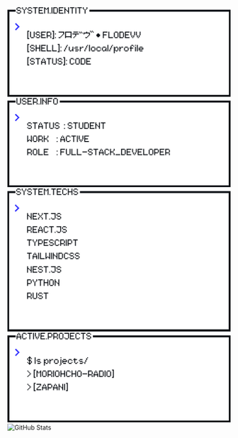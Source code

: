 <picture>
  <source media="(prefers-color-scheme: light)" srcset="image/light/identity.png">
  <source media="(prefers-color-scheme: dark)" srcset="image/dark/identity.png">
  <img alt="Identity" src="image/light/identity.png" width="600">
</picture>
<picture>
  <source media="(prefers-color-scheme: light)" srcset="image/light/user.png">
  <source media="(prefers-color-scheme: dark)" srcset="image/dark/user.png">
  <img alt="User" src="image/light/user.png" width="600">
</picture>

<picture>
  <source media="(prefers-color-scheme: light)" srcset="image/light/techs.png">
  <source media="(prefers-color-scheme: dark)" srcset="image/dark/techs.png">
  <img alt="Techs" src="image/light/techs.png" width="600">
</picture>
<picture>
  <source media="(prefers-color-scheme: light)" srcset="image/light/projects.png">
  <source media="(prefers-color-scheme: dark)" srcset="image/dark/projects.png">
  <img alt="Projects" src="image/light/projects.png" width="600">
</picture>

<picture>
  <source media="(prefers-color-scheme: light)" srcset="https://pixel-profile-ui.vercel.app/api/github-stats?username=FloDevv&include_all_commits=true&pixelate_avatar=true&background=linear-gradient%280deg%2C+%23ffffff+0%25%2C+%23ffffff+100%25%29&color=%23000000">
  <source media="(prefers-color-scheme: dark)" srcset="https://pixel-profile-ui.vercel.app/api/github-stats?username=FloDevv&include_all_commits=true&pixelate_avatar=true&background=linear-gradient%280deg%2C+%230d1116FF+0%25%2C+%230d1116FF+100%25%29&color=%23ffffff">
  <img alt="GitHub Stats" src="https://pixel-profile-ui.vercel.app/api/github-stats?username=FloDevv&include_all_commits=true&pixelate_avatar=true&background=linear-gradient%280deg%2C+%230d1116FF+0%25%2C+%230d1116FF+100%25%29&color=%23ffffff">
</picture>
